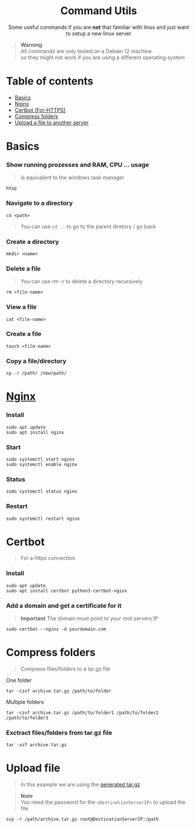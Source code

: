 <div align="center">
  <h1>Command Utils</h1>
  <p>Some useful commands if you are <b>not</b> that familiar with linux and just want to setup a new linux server</p>
</div>

> **Warning**  
> All commands are only tested on a Debian 12 machine  
> so they might not work if you are using a different operating system


# Table of contents

- [Basics](#Basics)
- [Nginx](#Nginx)
- [Certbot (For-HTTPS)](#Certbot)
- [Compress folders](#Compress-folders)
- [Upload a file to another server](#Upload-file)

# Basics

### Show running prozesses and RAM, CPU ... usage
> Is equivalent to the windows task manager
```
htop
```

### Navigate to a directory
```
cd <path>
```
> You can use `cd ..` to go to the parent diretory / go back

### Create a directory
```
mkdir <name>
```

### Delete a file
> You can use rm -r <directory> to delete a directory recursively
```
rm <file-name>
```

### View a file
```
cat <file-name>
```

### Create a file
```
touch <file-name>
```

### Copy a file/directory
```
cp -r /path/ /new/path/
```

# [Nginx](https://de.wikipedia.org/wiki/Nginx)

### Install
```
sudo apt update
sudo apt install nginx
```

### Start
```
sudo systemctl start nginx
sudo systemctl enable nginx
```

### Status
```
sudo systemctl status nginx
```

### Restart
```
sudo systemctl restart nginx
```

# Certbot
> For a https connection
### Install
```
sudo apt update
sudo apt install certbot python3-certbot-nginx
```

### Add a domain and get a certificate for it
> **Important**
> The domain must point to your root servers IP
```
sudo certbot --nginx -d yourdomain.com
```

# Compress folders
> Compress files/folders to a tar.gz file

One folder
```
tar -czvf archive.tar.gz /path/to/folder
```
Multiple folders
```
tar -czvf archive.tar.gz /path/to/folder1 /path/to/folder2 /path/to/folder3
```

### Exctract files/folders from tar.gz file
```
tar -xzf archive.tar.gz
```

# Upload file
> In this example we are using the [generated tar.gz](#Compress-folders)

> **Note**  
> You need the password for the `<DestinationServerIP>` to upload the file
```
scp -r /path/archive.tar.gz root@DestinationServerIP:/path
```
